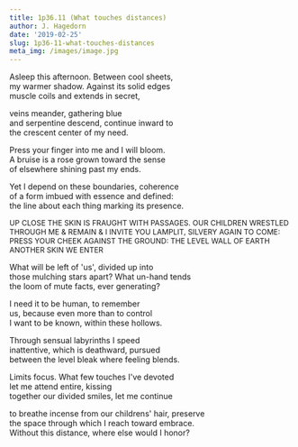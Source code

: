 ```yaml
---
title: 1p36.11 (What touches distances)
author: J. Hagedorn
date: '2019-02-25'
slug: 1p36-11-what-touches-distances
meta_img: /images/image.jpg
---
```


Asleep this afternoon.  Between cool sheets,  
my warmer shadow.  Against its solid edges  
muscle coils and extends in secret,  

veins meander, gathering blue  
and serpentine descend, continue inward to  
the crescent center of my need.  

Press your finger into me and I will bloom.  
A bruise is a rose grown toward the sense  
of elsewhere shining past my ends.

Yet I depend on these boundaries, coherence  
of a form imbued with essence and defined:  
the line about each thing marking its presence.  

<font size="2">
UP CLOSE THE SKIN IS FRAUGHT WITH PASSAGES.  
OUR CHILDREN WRESTLED THROUGH ME & REMAIN & I  
INVITE YOU LAMPLIT, SILVERY AGAIN TO COME:  
PRESS YOUR CHEEK AGAINST THE GROUND: THE LEVEL WALL  
OF EARTH ANOTHER SKIN WE ENTER  
</font>

What will be left of 'us', divided up into  
those mulching stars apart?  What un-hand tends  
the loom of mute facts, ever generating?  

I need it to be human, to remember  
us, because even more than to control  
I want to be known, within these hollows.  

Through sensual labyrinths I speed  
inattentive, which is deathward, pursued  
between the level bleak where feeling blends.  

Limits focus.  What few touches I've devoted  
let me attend entire, kissing  
together our divided smiles, let me continue  

to breathe incense from our childrens' hair, preserve  
the space through which I reach toward embrace.  
Without this distance, where else would I honor?  




